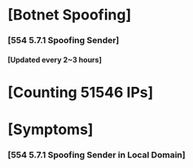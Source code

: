 # [Botnet Spoofing]
### [554 5.7.1 Spoofing Sender]
#### [Updated every 2~3 hours]

# [Counting 51546 IPs]

# [Symptoms] 
###   [554 5.7.1 Spoofing Sender in Local Domain]
